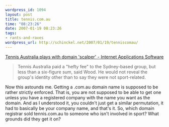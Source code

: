 ```yaml
--- 
wordpress_id: 1094
layout: post
title: tennis.com.au
time: "08:23:26"
date: 2007-01-19 08:23:26
tags: 
- rants-and-raves
wordpress_url: http://schinckel.net/2007/01/19/tenniscomau/
---
```

[Tennis Australia plays with domain 'scalper' - Internet Applications Software][1]

> Tennis Australia paid a "hefty fee" to the Sydney-based group, but less than a six-figure sum, said Wood. He would not reveal the group's identity other than to say they were not sport-related.

Now this astounds me. Getting a .com.au domain name is supposed to be rather strictly enforced. That is, you are not supposed to be able to get one unless you have a registered company with the name you want as the domain. And as I understood it, you couldn't just get a similar permutation, it had to basically be your company name, and that's it. So, which domain registrar sold tennis.com.au to someone who isn't involved in sport? What grounds did they get it on? 

   [1]: http://www.cnet.com.au/software/internet/0,239029524,339273096,00.htm?feed=rss


